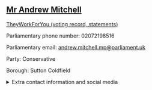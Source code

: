 ## <a href="https://members.parliament.uk/member/1211/contact">Mr Andrew Mitchell</a>

<a href="https://www.theyworkforyou.com/mp/11115/andrew_mitchell/sutton_coldfield">TheyWorkForYou (voting record, statements)</a> 

Parliamentary phone number: 02072198516 

Parliamentary email: andrew.mitchell.mp@parliament.uk 

Party: Conservative 

Borough: Sutton Coldfield 

<details><summary>Extra contact information and social media</summary> 
<li>Website: http://www.andrew-mitchell-mp.co.uk</li>
<li>Twitter:</li>
<li>Constituency office phone number: 01213213113</li>
<li>Constituency office email: andrew.mitchell.mp@parliament.uk</li>
<li>Facebook: https://www.facebook.com/andrewmitchellmp/</li>
<li>Instagram:</li>
<li>Youtube:</li>
<li>Linkedin:</li>
<li>Government department phone number:</li>
<li>Government department email:</li>
<li>Threads:</li>
<li>Party office phone number:</li>
<li>Party office email:</li>
<li>Tiktok:</li>
</details>